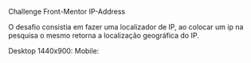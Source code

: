 

Challenge Front-Mentor IP-Address

O desafio consistia em fazer uma localizador de IP, ao colocar um ip na pesquisa o mesmo retorna a localização geográfica do IP.

Desktop 1440x900:
Mobile:
